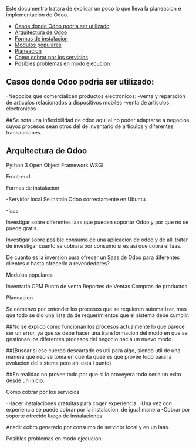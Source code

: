 Este documentro tratara de explicar un poco lo que lleva la planeacion e implementacion de Odoo. 

<!-- toc -->
- [Casos donde Odoo podria ser utilizado](#casos)
- [Arquitectura de Odoo](#arquitectura-odoo)
- [Formas de instalacion](#instalacion)
- [Modulos populares](#modulos)
- [Planeacion ](#planeacion)
- [Como cobrar por los servicios](#cobro)
- [Posibles problemas en modo ejecucion](#problemas)
<!-- tocstop -->

## Casos donde Odoo podria ser utilizado:

 -Negocios que comercialicen productos electronicos:
     -venta y reparacion de articulos relacionados a dispositivos mobiles
     -venta de articulos electronicos
 
##Se nota una inflexibilidad de odoo aqui al no poder adaptarse a negocios cuyos procesos sean otros del de inventario de articulos y diferentes transacciones.  

## Arquitectura de Odoo

Python 3
Open Object Framework
WSGI

Front-end:

Formas de instalacion

-Servidor local
Se instalo Odoo correctamente en Ubuntu.

-Iaas

Investigar sobre diferentes Iaas que pueden soportar Odoo y por que no se puede gratis. 

Investigar sobre posible consumo de una aplicacion de odoo y de alli tratar de investigar cuanto se cobrara por consumo si es asi que cobra el Iaas.

De cuanto es la inversion para ofrecer un Saas de Odoo para diferentes clientes o hasta ofrecerlo a revendedores? 

Modulos populares

Inventario
CRM
Punto de venta
Reportes de Ventas
Compras de productos

Planeacion 

Se comenzo por entender los procesos que se requieren automatizar, mas que todo se dio una lista da de requerimientos que el sistema debe cumplir. 

##No se explico como funcionan los procesos actualmente lo que parece ser un error, ya que se debe hacer una transformacion del modo en que se gestionan los diferentes procesos del negocio hacia un nuevo modo.

##(Buscar si ese cuerpo descartado es util para algo, siendo util de una manera que neo se toma en cuenta quee es que provee todo para la evolucion del sistema pero ahi esta l punto) 

##En realidad no provee todo por que si lo proveyera todo seria un exito desde un inicio.

Como cobrar por los servicios

-Hacer instalaciones gratuitas para coger experiencia.
-Una vez con experiencia se puede cobrar por la instalacion, de igual manera
-Cobrar por soporte ofrecido luego de instalaciones

Anadir cobro generado por consumo de servidor local y en un Iaas. 

Posibles problemas en modo ejecucion:
